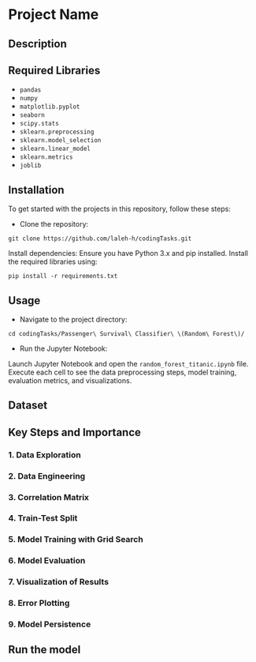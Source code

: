 # Project Name

## Description


## Required Libraries
- `pandas`
- `numpy`
- `matplotlib.pyplot`
- `seaborn`
- `scipy.stats`
- `sklearn.preprocessing`
- `sklearn.model_selection`
- `sklearn.linear_model`
- `sklearn.metrics`
- `joblib`

## Installation
To get started with the projects in this repository, follow these steps:

- Clone the repository:
```
git clone https://github.com/laleh-h/codingTasks.git
```

Install dependencies:
Ensure you have Python 3.x and pip installed. Install the required libraries using:

```
pip install -r requirements.txt
```

## Usage
- Navigate to the project directory:
```
cd codingTasks/Passenger\ Survival\ Classifier\ \(Random\ Forest\)/
```

- Run the Jupyter Notebook:

Launch Jupyter Notebook and open the `random_forest_titanic.ipynb` file. Execute each cell to see the data preprocessing steps, model training, evaluation metrics, and visualizations.

## Dataset


## Key Steps and Importance

### 1. Data Exploration


### 2. Data Engineering


### 3. Correlation Matrix


### 4. Train-Test Split


### 5. Model Training with Grid Search

### 6. Model Evaluation


### 7. Visualization of Results


### 8. Error Plotting


### 9. Model Persistence


## Run the model

